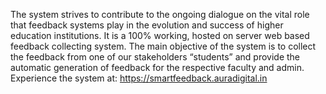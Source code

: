 The system strives to contribute to the ongoing dialogue on the vital role that feedback systems play in the evolution and success of higher education institutions. 
It is a 100% working, hosted on server web based feedback collecting system. 
The main objective of the system is to collect the feedback from one of our stakeholders “students” and  provide the automatic generation of feedback for the respective faculty and admin. 
Experience the system at: https://smartfeedback.auradigital.in
